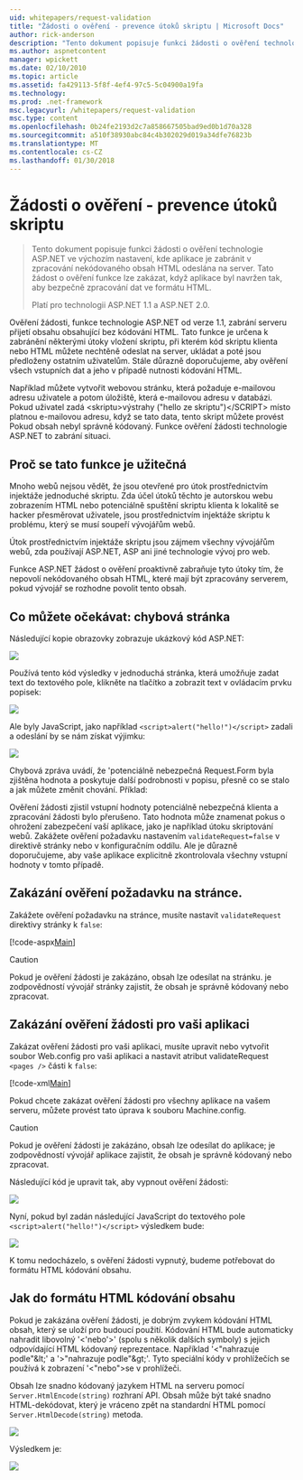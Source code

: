 ```yaml
---
uid: whitepapers/request-validation
title: "Žádosti o ověření - prevence útoků skriptu | Microsoft Docs"
author: rick-anderson
description: "Tento dokument popisuje funkci žádosti o ověření technologie ASP.NET ve výchozím nastavení, kde aplikace je zabránit v zpracování nekódovaného HTML obsahu submitt..."
ms.author: aspnetcontent
manager: wpickett
ms.date: 02/10/2010
ms.topic: article
ms.assetid: fa429113-5f8f-4ef4-97c5-5c04900a19fa
ms.technology: 
ms.prod: .net-framework
msc.legacyurl: /whitepapers/request-validation
msc.type: content
ms.openlocfilehash: 0b24fe2193d2c7a858667505bad9ed0b1d70a328
ms.sourcegitcommit: a510f38930abc84c4b302029d019a34dfe76823b
ms.translationtype: MT
ms.contentlocale: cs-CZ
ms.lasthandoff: 01/30/2018
---
```

<a name="request-validation---preventing-script-attacks"></a>Žádosti o ověření - prevence útoků skriptu
====================
> Tento dokument popisuje funkci žádosti o ověření technologie ASP.NET ve výchozím nastavení, kde aplikace je zabránit v zpracování nekódovaného obsah HTML odeslána na server. Tato žádost o ověření funkce lze zakázat, když aplikace byl navržen tak, aby bezpečně zpracování dat ve formátu HTML.
> 
> Platí pro technologii ASP.NET 1.1 a ASP.NET 2.0.


Ověření žádosti, funkce technologie ASP.NET od verze 1.1, zabrání serveru přijetí obsahu obsahující bez kódování HTML. Tato funkce je určena k zabránění některými útoky vložení skriptu, při kterém kód skriptu klienta nebo HTML můžete nechtěně odeslat na server, ukládat a poté jsou předloženy ostatním uživatelům. Stále důrazně doporučujeme, aby ověření všech vstupních dat a jeho v případě nutnosti kódování HTML.

Například můžete vytvořit webovou stránku, která požaduje e-mailovou adresu uživatele a potom úložiště, která e-mailovou adresu v databázi. Pokud uživatel zadá &lt;skriptu&gt;výstrahy ("hello ze skriptu")&lt;/SCRIPT&gt; místo platnou e-mailovou adresu, když se tato data, tento skript můžete provést Pokud obsah nebyl správně kódovaný. Funkce ověření žádosti technologie ASP.NET to zabrání situaci.

## <a name="why-this-feature-is-useful"></a>Proč se tato funkce je užitečná

Mnoho webů nejsou vědět, že jsou otevřené pro útok prostřednictvím injektáže jednoduché skriptu. Zda účel útoků těchto je autorskou webu zobrazením HTML nebo potenciálně spuštění skriptu klienta k lokalitě se hacker přesměrovat uživatele, jsou prostřednictvím injektáže skriptu k problému, který se musí soupeří vývojářům webů.

Útok prostřednictvím injektáže skriptu jsou zájmem všechny vývojářům webů, zda používají ASP.NET, ASP ani jiné technologie vývoj pro web.

Funkce ASP.NET žádost o ověření proaktivně zabraňuje tyto útoky tím, že nepovolí nekódovaného obsah HTML, které mají být zpracovány serverem, pokud vývojář se rozhodne povolit tento obsah.

## <a name="what-to-expect-error-page"></a>Co můžete očekávat: chybová stránka

Následující kopie obrazovky zobrazuje ukázkový kód ASP.NET:

![](request-validation/_static/image1.png)

Používá tento kód výsledky v jednoduchá stránka, která umožňuje zadat text do textového pole, klikněte na tlačítko a zobrazit text v ovládacím prvku popisek:

![](request-validation/_static/image2.png)

Ale byly JavaScript, jako například `<script>alert("hello!")</script>` zadali a odeslání by se nám získat výjimku:

![](request-validation/_static/image3.png)

Chybová zpráva uvádí, že 'potenciálně nebezpečná Request.Form byla zjištěna hodnota a poskytuje další podrobnosti v popisu, přesně co se stalo a jak můžete změnit chování. Příklad:

Ověření žádosti zjistil vstupní hodnoty potenciálně nebezpečná klienta a zpracování žádosti bylo přerušeno. Tato hodnota může znamenat pokus o ohrožení zabezpečení vaší aplikace, jako je například útoku skriptování webů. Zakážete ověření požadavku nastavením `validateRequest=false` v direktivě stránky nebo v konfiguračním oddílu. Ale je důrazně doporučujeme, aby vaše aplikace explicitně zkontrolovala všechny vstupní hodnoty v tomto případě.

## <a name="disabling-request-validation-on-a-page"></a>Zakázání ověření požadavku na stránce.

Zakážete ověření požadavku na stránce, musíte nastavit `validateRequest` direktivy stránky k `false`:

[!code-aspx[Main](request-validation/samples/sample1.aspx)]

> [!CAUTION]
> Pokud je ověření žádosti je zakázáno, obsah lze odesílat na stránku. je zodpovědností vývojář stránky zajistit, že obsah je správně kódovaný nebo zpracovat.

## <a name="disabling-request-validation-for-your-application"></a>Zakázání ověření žádosti pro vaši aplikaci

Zakázat ověření žádosti pro vaši aplikaci, musíte upravit nebo vytvořit soubor Web.config pro vaši aplikaci a nastavit atribut validateRequest `<pages />` části k `false`:

[!code-xml[Main](request-validation/samples/sample2.xml)]

Pokud chcete zakázat ověření žádosti pro všechny aplikace na vašem serveru, můžete provést tato úprava k souboru Machine.config.

> [!CAUTION]
> Pokud je ověření žádosti je zakázáno, obsah lze odesílat do aplikace; je zodpovědností vývojář aplikace zajistit, že obsah je správně kódovaný nebo zpracovat.

Následující kód je upravit tak, aby vypnout ověření žádosti:

![](request-validation/_static/image4.png)

Nyní, pokud byl zadán následující JavaScript do textového pole `<script>alert("hello!")</script>` výsledkem bude:

![](request-validation/_static/image5.png)

K tomu nedocházelo, s ověření žádosti vypnutý, budeme potřebovat do formátu HTML kódování obsahu.

## <a name="how-to-html-encode-content"></a>Jak do formátu HTML kódování obsahu

Pokud je zakázána ověření žádosti, je dobrým zvykem kódování HTML obsah, který se uloží pro budoucí použití. Kódování HTML bude automaticky nahradit libovolný '&lt;'nebo'&gt;' (spolu s několik dalších symboly) s jejich odpovídající HTML kódovaný reprezentace. Například '&lt;"nahrazuje podle"&amp;lt;' a '&gt;"nahrazuje podle"&amp;gt;'. Tyto speciální kódy v prohlížečích se používá k zobrazení '&lt;"nebo"&gt;se v prohlížeči.

Obsah lze snadno kódovaný jazykem HTML na serveru pomocí `Server.HtmlEncode(string)` rozhraní API. Obsah může být také snadno HTML-dekódovat, který je vráceno zpět na standardní HTML pomocí `Server.HtmlDecode(string)` metoda.

![](request-validation/_static/image6.png)

Výsledkem je:

![](request-validation/_static/image7.png)
